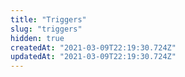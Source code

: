 ```yaml
---
title: "Triggers"
slug: "triggers"
hidden: true
createdAt: "2021-03-09T22:19:30.724Z"
updatedAt: "2021-03-09T22:19:30.724Z"
---
```

